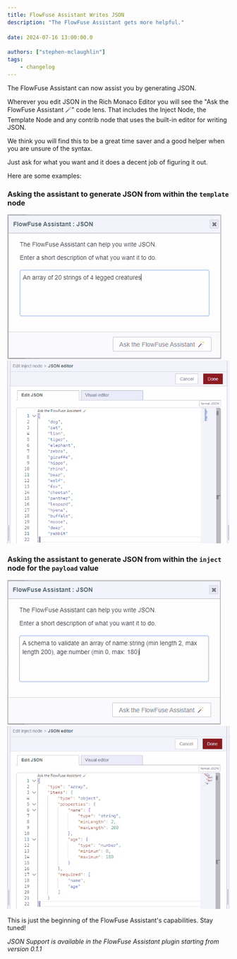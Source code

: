 ```yaml
---
title: FlowFuse Assistant Writes JSON 
description: "The FlowFuse Assistant gets more helpful."

date: 2024-07-16 13:00:00.0

authors: ["stephen-mclaughlin"]
tags:
    - changelog
---
```


The FlowFuse Assistant can now assist you by generating JSON.

Wherever you edit JSON in the Rich Monaco Editor you will see the "Ask the FlowFuse Assistant 🪄" code lens.
That includes the Inject Node, the Template Node and any contrib node that uses the built-in editor for writing JSON.

We think you will find this to be a great time saver and a good helper when you are unsure of the syntax.

Just ask for what you want and it does a decent job of figuring it out.

Here are some examples:


### Asking the assistant to generate JSON from within the `template` node

![Prompting from within the Template Node](./images/ask-assistant-json-1a.png)
![Resulting JSON](./images/ask-assistant-json-1b.png)

### Asking the assistant to generate JSON from within the `inject` node for the `payload` value 

![Prompting from within the Inject Nodes Typed Input](./images/ask-assistant-json-2a.png)
![Resulting JSON](./images/ask-assistant-json-2b.png)

This is just the beginning of the FlowFuse Assistant's capabilities. Stay tuned!

_JSON Support is available in the FlowFuse Assistant plugin starting from version 0.1.1_

